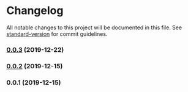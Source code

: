 # Changelog

All notable changes to this project will be documented in this file. See [standard-version](https://github.com/conventional-changelog/standard-version) for commit guidelines.

### [0.0.3](https://github.com/36node/catcm-library-core-sdk/compare/v0.0.2...v0.0.3) (2019-12-22)



### [0.0.2](https://github.com/36node/catcm-library-core-sdk/compare/v0.0.1...v0.0.2) (2019-12-15)



### 0.0.1 (2019-12-15)
